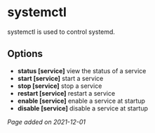 # systemctl
systemctl is used to control systemd.

## Options
- **status [service]** view the status of a service
- **start [service]** start a service
- **stop [service]** stop a service
- **restart [service]** restart a service
- **enable [service]** enable a service at startup
- **disable [service]** disable a service at startup

*Page added on 2021-12-01*

